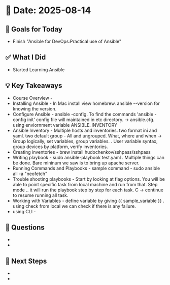 # 📅 Date: 2025-08-14

## 🎯 Goals for Today

- Finish "Ansible for DevOps:Practical use of Ansible"

## ✅ What I Did

- Started Learning Ansible

## 💡 Key Takeaways

- Course Overview -
- Installing Ansible - In Mac install view homebrew. ansible --version for knowing the version.
- Configure Ansible - ansible -config. To find the commands 'ansible -config init' config file will maintained in etc directory. -> ansible.cfg. using enviornment variable ANSIBLE_INVENTORY
- Ansible Inventory - Multiple hosts and inventories. two format ini and yaml. two default group - All and ungrouped. What, where and when -> Group logically, set variables, group variables. . User variable syntax, group devices by platform, verify inventories.
- Creating inventories - brew install hudochenkov/sshpass/sshpass
- Writing playbook - sudo ansible-playbook test.yaml . Multiple things can be done. Bare mininum we saw is to bring up apache server.
- Running Commands and Playbooks - sample command - sudo ansible all -a "neofetch"
- Trouble shooting playbooks - Start by looking at flag options. You will be able to point specific task from local machine and run from that. Step mode .. it will run the playbook step by step for each task. C -> continue to resume running all task.
- Working with Variables - define variable by giving {{ sample_variable }} . using check from local we can check if there is any failure.
- using CLI -

## 🧠 Questions

-
-

## 📌 Next Steps

-
-
